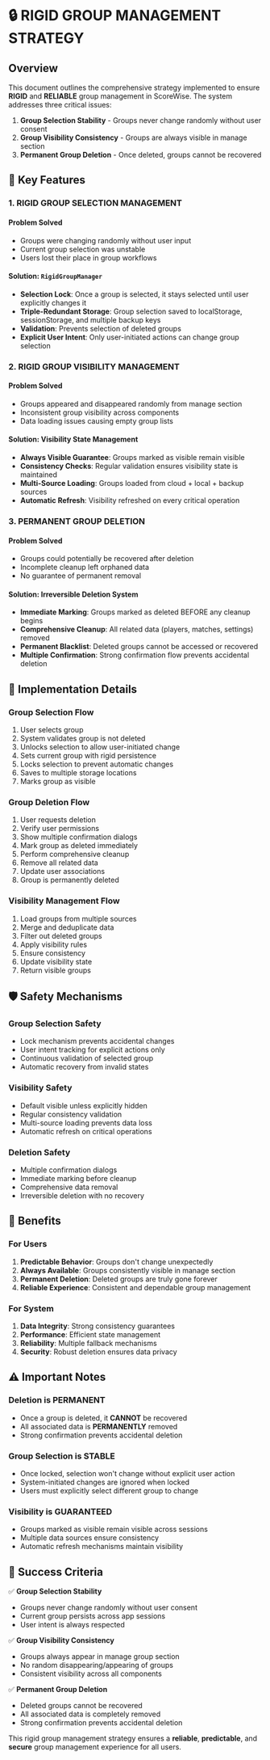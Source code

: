# 🔒 RIGID GROUP MANAGEMENT STRATEGY

## Overview

This document outlines the comprehensive strategy implemented to ensure **RIGID** and **RELIABLE** group management in ScoreWise. The system addresses three critical issues:

1. **Group Selection Stability** - Groups never change randomly without user consent
2. **Group Visibility Consistency** - Groups are always visible in manage section
3. **Permanent Group Deletion** - Once deleted, groups cannot be recovered

## 🎯 Key Features

### 1. RIGID GROUP SELECTION MANAGEMENT

#### Problem Solved
- Groups were changing randomly without user input
- Current group selection was unstable
- Users lost their place in group workflows

#### Solution: `RigidGroupManager`
- **Selection Lock**: Once a group is selected, it stays selected until user explicitly changes it
- **Triple-Redundant Storage**: Group selection saved to localStorage, sessionStorage, and multiple backup keys
- **Validation**: Prevents selection of deleted groups
- **Explicit User Intent**: Only user-initiated actions can change group selection

### 2. RIGID GROUP VISIBILITY MANAGEMENT

#### Problem Solved
- Groups appeared and disappeared randomly from manage section
- Inconsistent group visibility across components
- Data loading issues causing empty group lists

#### Solution: Visibility State Management
- **Always Visible Guarantee**: Groups marked as visible remain visible
- **Consistency Checks**: Regular validation ensures visibility state is maintained
- **Multi-Source Loading**: Groups loaded from cloud + local + backup sources
- **Automatic Refresh**: Visibility refreshed on every critical operation

### 3. PERMANENT GROUP DELETION

#### Problem Solved
- Groups could potentially be recovered after deletion
- Incomplete cleanup left orphaned data
- No guarantee of permanent removal

#### Solution: Irreversible Deletion System
- **Immediate Marking**: Groups marked as deleted BEFORE any cleanup begins
- **Comprehensive Cleanup**: All related data (players, matches, settings) removed
- **Permanent Blacklist**: Deleted groups cannot be accessed or recovered
- **Multiple Confirmation**: Strong confirmation flow prevents accidental deletion

## 🔧 Implementation Details

### Group Selection Flow
1. User selects group
2. System validates group is not deleted
3. Unlocks selection to allow user-initiated change
4. Sets current group with rigid persistence
5. Locks selection to prevent automatic changes
6. Saves to multiple storage locations
7. Marks group as visible

### Group Deletion Flow
1. User requests deletion
2. Verify user permissions
3. Show multiple confirmation dialogs
4. Mark group as deleted immediately
5. Perform comprehensive cleanup
6. Remove all related data
7. Update user associations
8. Group is permanently deleted

### Visibility Management Flow
1. Load groups from multiple sources
2. Merge and deduplicate data
3. Filter out deleted groups
4. Apply visibility rules
5. Ensure consistency
6. Update visibility state
7. Return visible groups

## 🛡️ Safety Mechanisms

### Group Selection Safety
- Lock mechanism prevents accidental changes
- User intent tracking for explicit actions only
- Continuous validation of selected group
- Automatic recovery from invalid states

### Visibility Safety
- Default visible unless explicitly hidden
- Regular consistency validation
- Multi-source loading prevents data loss
- Automatic refresh on critical operations

### Deletion Safety
- Multiple confirmation dialogs
- Immediate marking before cleanup
- Comprehensive data removal
- Irreversible deletion with no recovery

## 🎉 Benefits

### For Users
1. **Predictable Behavior**: Groups don't change unexpectedly
2. **Always Available**: Groups consistently visible in manage section
3. **Permanent Deletion**: Deleted groups are truly gone forever
4. **Reliable Experience**: Consistent and dependable group management

### For System
1. **Data Integrity**: Strong consistency guarantees
2. **Performance**: Efficient state management
3. **Reliability**: Multiple fallback mechanisms
4. **Security**: Robust deletion ensures data privacy

## ⚠️ Important Notes

### Deletion is PERMANENT
- Once a group is deleted, it **CANNOT** be recovered
- All associated data is **PERMANENTLY** removed
- Strong confirmation prevents accidental deletion

### Group Selection is STABLE
- Once locked, selection won't change without explicit user action
- System-initiated changes are ignored when locked
- Users must explicitly select different group to change

### Visibility is GUARANTEED
- Groups marked as visible remain visible across sessions
- Multiple data sources ensure consistency
- Automatic refresh mechanisms maintain visibility

## 🎯 Success Criteria

✅ **Group Selection Stability**
- Groups never change randomly without user consent
- Current group persists across app sessions
- User intent is always respected

✅ **Group Visibility Consistency** 
- Groups always appear in manage group section
- No random disappearing/appearing of groups
- Consistent visibility across all components

✅ **Permanent Group Deletion**
- Deleted groups cannot be recovered
- All associated data is completely removed
- Strong confirmation prevents accidental deletion

This rigid group management strategy ensures a **reliable**, **predictable**, and **secure** group management experience for all users. 